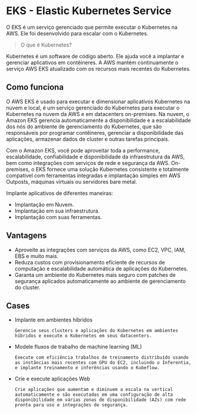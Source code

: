 # EKS - Elastic Kubernetes Service

O EKS é um serviço gerenciado que permite executar o Kubernetes na AWS. Ele foi desenvolvido para escalar com o Kubernetes.

> O que é Kubernetes?

Kubernetes é um software de código aberto. Ele ajuda você a implantar e gerenciar aplicativos em contêineres. A AWS mantém continuamente o serviço AWS EKS atualizado com os recursos mais recentes do Kubernetes.

## Como funciona

O AWS EKS é usado para executar e dimensionar aplicativos Kubernetes na nuvem e local, é um serviço gerenciado do Kubernetes para executar o Kubernetes na nuvem da AWS e em datacenters on-premises. Na nuvem, o Amazon EKS gerencia automaticamente a disponibilidade e a escalabilidade dos nós do ambiente de gerenciamento do Kubernetes, que são responsáveis por programar contêineres, gerenciar a disponibilidade das aplicações, armazenar dados de cluster e outras tarefas principais. 

Com o Amazon EKS, você pode aproveitar toda a performance, escalabilidade, confiabilidade e disponibilidade da infraestrutura da AWS, bem como integrações com serviços de rede e segurança da AWS. On-premises, o EKS fornece uma solução Kubernetes consistente e totalmente compatível com ferramentas integradas e implantação simples em AWS Outposts, máquinas virtuais ou servidores bare metal.

Implante aplicativos de diferentes maneiras:

- Implantação em Nuvem.
- Implantação em sua infraestrutura.
- Implantação com suas ferramentas.

## Vantagens

- Aproveite as integrações com serviços da AWS, como EC2, VPC, IAM, EBS e muito mais. 
- Reduza custos com provisionamento eficiente de recursos de computação e escalabilidade automática de aplicações do Kubernetes.
- Garanta um ambiente do Kubernetes mais seguro com patches de segurança aplicados automaticamente ao ambiente de gerenciamento do cluster.

## Cases

- Implante em ambientes híbridos

      Gerencie seus clusters e aplicações do Kubernetes em ambientes híbridos e execute o Kubernetes em seus datacenters.

- Modele fluxos de trabalho de machine learning (ML)

      Execute com eficiência trabalhos de treinamento distribuído usando as instâncias mais recentes com GPU do EC2, incluindo o Inferentia, e implante treinamento e inferências usando o Kubeflow.

- Crie e execute aplicações Web

      Crie aplicações que aumentam e diminuem a escala na vertical automaticamente e são executadas em uma configuração de alta disponibilidade em várias zonas de disponibilidade (AZs) com rede pronta para uso e integrações de segurança.
